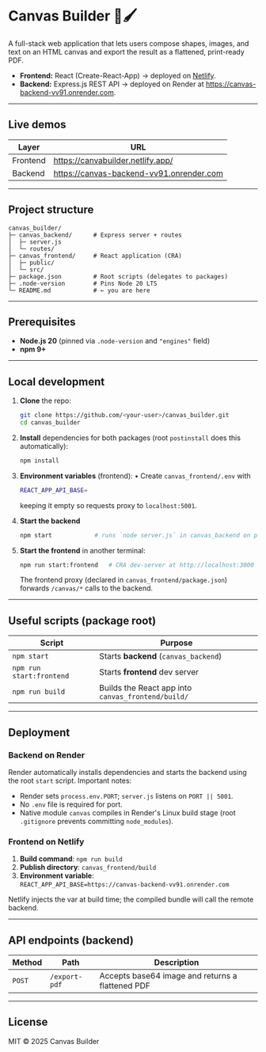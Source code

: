 # Canvas Builder 🎨🖌️

A full-stack web application that lets users compose shapes, images, and text on an HTML canvas and export the result as a flattened, print-ready PDF.

* **Frontend:** React (Create-React-App) → deployed on [Netlify](https://canvabuilder.netlify.app/).
* **Backend:** Express.js REST API → deployed on Render at <https://canvas-backend-vv91.onrender.com>.

---

## Live demos

| Layer | URL |
|-------|-----|
| Frontend | <https://canvabuilder.netlify.app/> |
| Backend  | <https://canvas-backend-vv91.onrender.com> |

---

## Project structure

```
canvas_builder/
├─ canvas_backend/      # Express server + routes
│  ├─ server.js
│  └─ routes/
├─ canvas_frontend/     # React application (CRA)
│  ├─ public/
│  └─ src/
├─ package.json         # Root scripts (delegates to packages)
├─ .node-version        # Pins Node 20 LTS
└─ README.md            # ← you are here
```

---

## Prerequisites

* **Node.js 20** (pinned via `.node-version` and `"engines"` field)
* **npm 9+**

---

## Local development

1. **Clone** the repo:
   ```bash
   git clone https://github.com/<your-user>/canvas_builder.git
   cd canvas_builder
   ```

2. **Install** dependencies for both packages (root `postinstall` does this automatically):
   ```bash
   npm install
   ```

3. **Environment variables** (frontend):
   • Create `canvas_frontend/.env` with
   ```bash
   REACT_APP_API_BASE=
   ```
   keeping it empty so requests proxy to `localhost:5001`.

4. **Start the backend**
   ```bash
   npm start            # runs `node server.js` in canvas_backend on port 5001
   ```

5. **Start the frontend** in another terminal:
   ```bash
   npm run start:frontend   # CRA dev-server at http://localhost:3000
   ```

   The frontend proxy (declared in `canvas_frontend/package.json`) forwards `/canvas/*` calls to the backend.

---

## Useful scripts (package root)

| Script | Purpose |
|--------|---------|
| `npm start` | Starts **backend** (`canvas_backend`)
| `npm run start:frontend` | Starts **frontend** dev server
| `npm run build` | Builds the React app into `canvas_frontend/build/`

---

## Deployment

### Backend on Render

Render automatically installs dependencies and starts the backend using the root `start` script. Important notes:

* Render sets `process.env.PORT`; `server.js` listens on `PORT || 5001`.
* No `.env` file is required for port.
* Native module `canvas` compiles in Render's Linux build stage (root `.gitignore` prevents committing `node_modules`).

### Frontend on Netlify

1. **Build command**: `npm run build`  
2. **Publish directory**: `canvas_frontend/build`  
3. **Environment variable**:  
   `REACT_APP_API_BASE=https://canvas-backend-vv91.onrender.com`

Netlify injects the var at build time; the compiled bundle will call the remote backend.

---

## API endpoints (backend)

| Method | Path | Description |
|--------|------|-------------|
| `POST` | `/export-pdf` | Accepts base64 image and returns a flattened PDF |


---

## License

MIT © 2025 Canvas Builder
